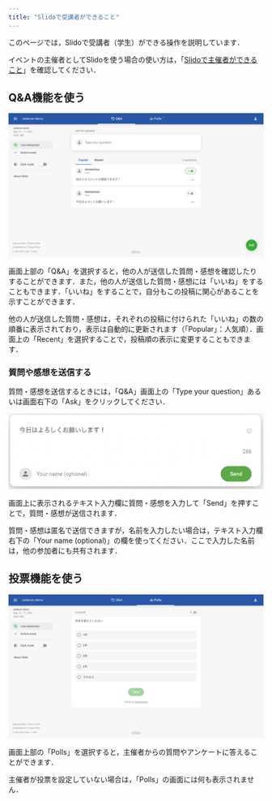 ```yaml
---
title: "Slidoで受講者ができること"
---
```


このページでは，Slidoで受講者（学生）ができる操作を説明しています．

イベントの主催者としてSlidoを使う場合の使い方は，「[Slidoで主催者ができること](how_to_use_host)」を確認してください．

## Q&A機能を使う

<img src="img/audience_qa_3.png">

画面上部の「Q&A」を選択すると，他の人が送信した質問・感想を確認したりすることができます．また，他の人が送信した質問・感想には「いいね」をすることもできます．「いいね」をすることで，自分もこの投稿に関心があることを示すことができます．

他の人が送信した質問・感想は，それぞれの投稿に付けられた「いいね」の数の順番に表示されており，表示は自動的に更新されます（「Popular」：人気順）．画面上の「Recent」を選択することで，投稿順の表示に変更することもできます．

### 質問や感想を送信する

質問・感想を送信するときには，「Q&A」画面上の「Type your question」あるいは画面右下の「Ask」をクリックしてください．

<img src="img/audience_qa_2.png">

画面上に表示されるテキスト入力欄に質問・感想を入力して「Send」を押すことで，質問・感想が送信されます．

質問・感想は匿名で送信できますが，名前を入力したい場合は，テキスト入力欄右下の「Your name (optional)」の欄を使ってください．ここで入力した名前は，他の参加者にも共有されます．

## 投票機能を使う
<img src="img/audience_poll_2.png">

画面上部の「Polls」を選択すると，主催者からの質問やアンケートに答えることができます．

主催者が投票を設定していない場合は，「Polls」の画面には何も表示されません．

